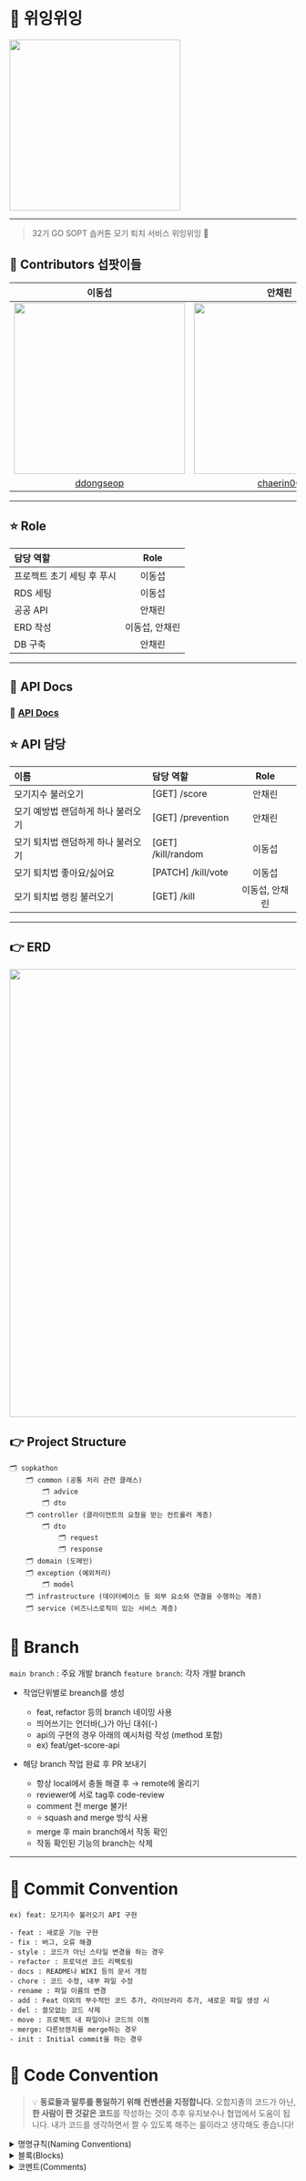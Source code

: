 # 🦟 위잉위잉
<img src="https://github.com/SOPT32-SOPKATHON/sopkathon-server/assets/67463603/086ab97f-d66f-4705-b20d-ca6c861f3949" width="300"/>

---

> 32기 GO SOPT 솝커톤 모기 퇴치 서비스 위잉위잉 🦟

## 🌸 Contributors 섭팟이들
|                             이동섭                             |                               안채린                        |
| :----------------------------------------------------------: | :----------------------------------------------------------: |
| <img src="https://github.com/SOPT32-SOPKATHON/sopkathon-server/assets/67463603/c064ed3b-4b7f-48e4-9e67-c6cf4c8564b6" width="300"/> | <img src="https://github.com/SOPT32-SOPKATHON/sopkathon-server/assets/72637095/98e83aa6-492c-4e78-9f55-c0fa02555253" width="300"/>  |
|              [ddongseop](https://github.com/ddongseop)               |             [chaerin00](https://github.com/chaerin00)              |

<hr>

## ⭐️ Role

| 담당 역할                          | Role |
|:-------------------------------|:----:|
| 프로젝트 초기 세팅 후 푸시                | 이동섭  |
| RDS 세팅                              | 이동섭  |
| 공공 API                             | 안채린  |
| ERD 작성                             | 이동섭, 안채린  |
| DB 구축                            | 안채린  |

<hr>

## 👻 API Docs

### 🔗 [API Docs](https://www.notion.so/go-sopt/5378cd7e23c44a1f9a1c9bbe268e735c?v=70f14215682b4ea49be35cdbd8555da5&pvs=4)


## ⭐️ API 담당

| 이름                      | 담당 역할                           | Role |
|:------------------------|:-------------------------------|:----:|
| 모기지수 불러오기              | [GET] /score                    | 안채린  |
| 모기 예방법 랜덤하게 하나 불러오기 | [GET] /prevention               | 안채린  |
| 모기 퇴치법 랜덤하게 하나 불러오기 | [GET] /kill/random              | 이동섭  |
| 모기 퇴치법 좋아요/싫어요        | [PATCH] /kill/vote              | 이동섭  |
| 모기 퇴치법 랭킹 불러오기        | [GET] /kill                     | 이동섭, 안채린  |

<hr>

## 👉️ ERD
<img width="786" src="https://github.com/SOPT32-SOPKATHON/sopkathon-server/assets/67463603/bc7001a2-6ad3-49a6-a685-e5a01e4181ee">

## 👉 Project Structure

```
🗂 sopkathon
    🗂 common (공통 처리 관련 클래스)
        🗂 advice
        🗂 dto
    🗂 controller (클라이언트의 요청을 받는 컨트롤러 계층)
        🗂 dto
            🗂 request
            🗂 response
    🗂 domain (도메인)
    🗂 exception (예외처리)
        🗂 model
    🗂 infrastructure (데이터베이스 등 외부 요소와 연결을 수행하는 계층)
    🗂 service (비즈니스로직이 있는 서비스 계층)
```

# 🌱 Branch

<aside>

`main branch` : 주요 개발 branch
`feature branch`: 각자 개발 branch

-   작업단위별로 breanch를 생성
    -   feat, refactor 등의 branch 네이밍 사용
    -   띄어쓰기는 언더바(_)가 아닌 대쉬(-)
    -   api의 구현의 경우 아래의 예시처럼 작성 (method 포함)
    -   ex) feat/get-score-api
  

-   해당 branch 작업 완료 후 PR 보내기
    -   항상 local에서 충돌 해결 후 → remote에 올리기
    -   reviewer에 서로 tag후 code-review
    -   comment 전 merge 불가!
    -   ⭐️ squash and merge 방식 사용
    -   merge 후 main branch에서 작동 확인
    -   작동 확인된 기능의 branch는 삭제


</aside>
<hr>

# 🙏 Commit Convention

`ex) feat: 모기지수 불러오기 API 구현`

```
- feat : 새로운 기능 구현
- fix : 버그, 오류 해결
- style : 코드가 아닌 스타일 변경을 하는 경우
- refactor : 프로덕션 코드 리팩토링
- docs : README나 WIKI 등의 문서 개정
- chore : 코드 수정, 내부 파일 수정
- rename : 파일 이름의 변경
- add : Feat 이외의 부수적인 코드 추가, 라이브러리 추가, 새로운 파일 생성 시
- del : 쓸모없는 코드 삭제
- move : 프로젝트 내 파일이나 코드의 이동
- merge: 다른브렌치를 merge하는 경우
- init : Initial commit을 하는 경우
```

# 🙏 Code Convention

> 💡 **동료들과 말투를 통일하기 위해 컨벤션을 지정합니다.**
> 오합지졸의 코드가 아닌, **한 사람이 짠 것같은 코드**를 작성하는 것이 추후 유지보수나 협업에서 도움이 됩니다. 내가 코드를 생각하면서 짤 수 있도록 해주는 룰이라고 생각해도 좋습니다!

<details>
<summary>명명규칙(Naming Conventions)</summary>
<div markdown="1">

1. 이름으로부터 의도가 읽혀질 수 있게 쓴다.

-   ex)

    ```jsx
    // bad
    function q() {
        // ...stuff...
    }

    // good
    function query() {
        // ..stuff..
    }
    ```

2. 오브젝트, 함수, 그리고 인스턴스에는 `camelCase`를 사용한다.

-   ex)
    ```jsx
    // bad
    const OBJEcttsssss = {};
    const this_is_my_object = {};
    function c() {}

    // good
    const thisIsMyObject = {};
    function thisIsMyFunction() {}
    ```

3. 클래스나 constructor에는 `PascalCase`를 사용한다.

-   ex)
    ```jsx
    // bad
    function user(options) {
        this.name = options.name;
    }

    const bad = new user({
        name: 'nope',
    });

    // good
    class User {
        constructor(options) {
            this.name = options.name;
        }
    }

    const good = new User({
        name: 'yup',
    });
    ```

4. 함수 이름은 동사 + 명사 형태로 작성한다.
   ex) `postUserInformation( )`
5. 약어 사용은 최대한 지양한다.
6. 이름에 네 단어 이상이 들어가면 팀원과 상의를 거친 후 사용한다
 </div>
 </details>

<details>
<summary>블록(Blocks)</summary>
<div markdown="1">

1. 복수행의 블록에는 중괄호({})를 사용한다.

-   ex)
    ```jsx
    // bad
    if (test)
      return false;

    // good
    if (test) return false;

    // good
    if (test) {
      return false;
    }

    // bad
    function() { return false; }

    // good
    function() {
      return false;
    }

    ```

2. 복수행 블록의 `if` 와 `else` 를 이용하는 경우 `else` 는 `if` 블록 끝의 중괄호( } )와 같은 행에 위치시킨다.

-   ex)
    ```java
    // bad
    if (test) {
    thing1();
    thing2();
    }
    else {
    thing3();
    }

    // good
    if (test) {
      thing1();
      thing2();
    } else {
      thing3();
    }

    ```
</div>
</details>

<details>
<summary>코멘트(Comments)</summary>
<div markdown="1">

1. 복수형의 코멘트는 `/** ... */` 를 사용한다.

-   ex)
    ```jsx
    // good
    /**
     * @param {String} tag
     * @return {Element} element
     */
    
    function make(tag) {
        // ...stuff...

        return element;
    }
    ```

2. 단일 행의 코멘트에는 `//` 을 사용하고 코멘트를 추가하고 싶은 코드의 상부에 배치한다. 그리고 코멘트의 앞에 빈 행을 넣는다.

-   ex)
    ```jsx
    // bad
    const active = true; // is current tab

    // good
    // is current tab
    const active = true;

    // good
    function getType() {
        console.log('fetching type...');

        // set the default type to 'no type'
        const type = this._type || 'no type';

        return type;
    }

    ```
</div>
</details>
